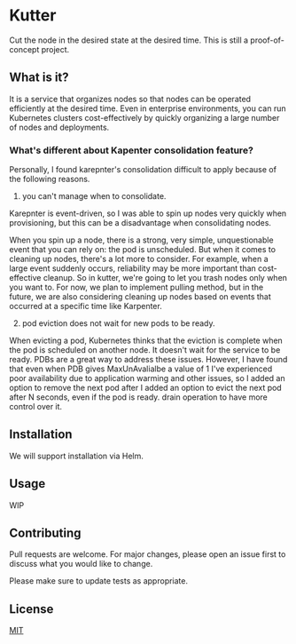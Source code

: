 # Kutter

Cut the node in the desired state at the desired time.
This is still a proof-of-concept project.


## What is it?

It is a service that organizes nodes so that nodes can be operated efficiently at the desired time. Even in enterprise environments, you can run Kubernetes clusters cost-effectively by quickly organizing a large number of nodes and deployments.


### What's different about Kapenter consolidation feature?

Personally, I found karepnter's consolidation difficult to apply because of the following reasons.

1. you can't manage when to consolidate.

Karepnter is event-driven, so I was able to spin up nodes very quickly when provisioning, but this can be a disadvantage when consolidating nodes.

When you spin up a node, there is a strong, very simple, unquestionable event that you can rely on: the pod is unscheduled. But when it comes to cleaning up nodes, there's a lot more to consider. For example, when a large event suddenly occurs, reliability may be more important than cost-effective cleanup. 
So in kutter, we're going to let you trash nodes only when you want to. For now, we plan to implement pulling method, but in the future, we are also considering cleaning up nodes based on events that occurred at a specific time like Karpenter.

2. pod eviction does not wait for new pods to be ready.

When evicting a pod, Kubernetes thinks that the eviction is complete when the pod is scheduled on another node. It doesn't wait for the service to be ready.
PDBs are a great way to address these issues.
However, I have found that even when PDB gives MaxUnAvalialbe a value of 1
I've experienced poor availability due to application warming and other issues, so I added an option to remove the next pod after 
I added an option to evict the next pod after N seconds, even if the pod is ready. 
drain operation to have more control over it.



## Installation

We will support installation via Helm.

## Usage

WIP


## Contributing

Pull requests are welcome. For major changes, please open an issue first
to discuss what you would like to change.

Please make sure to update tests as appropriate.

## License

[MIT](https://choosealicense.com/licenses/mit/)
